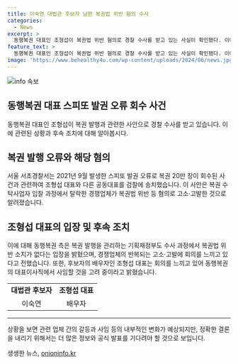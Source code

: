 ```yaml
---
title: 이숙연 대법관 후보자 남편 복권법 위반 혐의 수사
categories:
  - News
excerpt: >
  동행복권 대표인 조형섭이 복권법 위반 혐의로 경찰 수사를 받고 있는 사실이 확인됐다. 이에 대한 지난달 경찰의 보완수사 요구와 관련하여 이 후보자 측은 경쟁업체의 고소·고발을 언급하며 사임 고려 중인 것으로 전해졌다. 이에 대해 기획재정부도 복권법 위반 소지가 없다는 입장을 밝혔다. (150자)
feature_text: >
  동행복권 대표인 조형섭이 복권법 위반 혐의로 경찰 수사를 받고 있는 사실이 확인됐다. 이에 대한 지난달 경찰의 보완수사 요구와 관련하여 이 후보자 측은 경쟁업체의 고소·고발을 언급하며 사임 고려 중인 것으로 전해졌다. 이에 대해 기획재정부도 복권법 위반 소지가 없다는 입장을 밝혔다. (150자)
image: 'https://www.behealthy4u.com/wp-content/uploads/2024/06/news.jpg'
---
```


<p><img src="https://www.behealthy4u.com/wp-content/uploads/2024/06/news.jpg" alt="info 속보" /></p>

<h2 data-ke-size="size26">동행복권 대표 스피또 발권 오류 회수 사건</h2>

<p data-ke-size="size16">동행복권 대표인 조형섭이 복권 발행과 관련한 사안으로 경찰 수사를 받고 있습니다. 이에 관련된 상황과 후속 조치에 대해 알아봅시다.</p>

<h2 data-ke-size="size20">복권 발행 오류와 해당 혐의</h2>

<p data-ke-size="size16">서울 서초경찰서는 2021년 9월 발생한 스피또 발권 오류로 복권 20만 장이 회수된 사건과 관련하여 조형섭 대표와 다른 공동대표를 검찰에 송치했습니다. 이 사안은 복권 수탁사업자 입찰 과정에서 탈락한 경쟁업체가 복권법 위반 등 혐의로 고소·고발한 것으로 알려졌습니다.</p>

<h2 data-ke-size="size20">조형섭 대표의 입장 및 후속 조치</h2>

<p data-ke-size="size16">이에 대해 동행복권 측은 복권 발행을 관리하는 기획재정부도 수사 과정에서 복권법 위반 소지가 없다는 입장을 밝혔으며, 경쟁업체의 반복되는 고소·고발에 회의를 느끼고 있다고 전했습니다. 또한, 후보자의 배우자인 조형섭 대표는 회의를 느끼고 있어 동행복권의 대표이사직에서 사임할 것을 고려 중이라고 밝혔습니다.</p>

<table>
    <tr>
        <td style="text-align: center; height: 17px;"><b>대법관 후보자</b></td>
        <td style="text-align: center; height: 17px;"><b>조형섭 대표</b></td>
    </tr>
    <tr>
        <td style="text-align: center; height: 17px;">이숙연</td>
        <td style="text-align: center; height: 17px;">배우자</td>
    </tr>
</table>

<hr>

<p data-ke-size="size16">상황을 보면 관련 업체 간의 갈등과 사임 등의 내부적인 변화가 예상되지만, 정확한 결론을 내리기 위해서는 더 많은 정보와 공식 발표를 기다려야 할 것으로 보입니다.</p>
생생한 뉴스, <a href="https://onioninfo.kr" rel="dofollow">onioninfo.kr</a>


